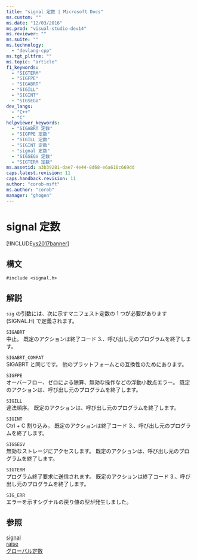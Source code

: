 ```yaml
---
title: "signal 定数 | Microsoft Docs"
ms.custom: ""
ms.date: "12/03/2016"
ms.prod: "visual-studio-dev14"
ms.reviewer: ""
ms.suite: ""
ms.technology: 
  - "devlang-cpp"
ms.tgt_pltfrm: ""
ms.topic: "article"
f1_keywords: 
  - "SIGTERM"
  - "SIGFPE"
  - "SIGABRT"
  - "SIGILL"
  - "SIGINT"
  - "SIGSEGV"
dev_langs: 
  - "C++"
  - "C"
helpviewer_keywords: 
  - "SIGABRT 定数"
  - "SIGFPE 定数"
  - "SIGILL 定数"
  - "SIGINT 定数"
  - "signal 定数"
  - "SIGSEGV 定数"
  - "SIGTERM 定数"
ms.assetid: a3b39281-dae7-4e44-8d68-e6a610c669dd
caps.latest.revision: 11
caps.handback.revision: 11
author: "corob-msft"
ms.author: "corob"
manager: "ghogen"
---
```

# signal 定数
[!INCLUDE[vs2017banner](../assembler/inline/includes/vs2017banner.md)]

## 構文  
  
```  
#include <signal.h>  
```  
  
## 解説  
 `sig` の引数には、次に示すマニフェスト定数の 1 つが必要があります \(SIGNAL.H\) で定義されます。  
  
 `SIGABRT`  
 中止。  既定のアクションは終了コード 3.、呼び出し元のプログラムを終了します。  
  
 `SIGABRT_COMPAT`  
 SIGABRT と同じです。  他のプラットフォームとの互換性のためにあります。  
  
 `SIGFPE`  
 オーバーフロー、ゼロによる除算、無効な操作などの浮動小数点エラー。  既定のアクションは、呼び出し元のプログラムを終了します。  
  
 `SIGILL`  
 違法順序。  既定のアクションは、呼び出し元のプログラムを終了します。  
  
 `SIGINT`  
 Ctrl \+ C 割り込み。  既定のアクションは終了コード 3.、呼び出し元のプログラムを終了します。  
  
 `SIGSEGV`  
 無効なストレージにアクセスします。  既定のアクションは、呼び出し元のプログラムを終了します。  
  
 `SIGTERM`  
 プログラム終了要求に送信されます。  既定のアクションは終了コード 3.、呼び出し元のプログラムを終了します。  
  
 `SIG_ERR`  
 エラーを示すシグナルの戻り値の型が発生しました。  
  
## 参照  
 [signal](../c-runtime-library/reference/signal.md)   
 [raise](../c-runtime-library/reference/raise.md)   
 [グローバル定数](../c-runtime-library/global-constants.md)